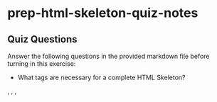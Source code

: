 # prep-html-skeleton-quiz-notes

## Quiz Questions

Answer the following questions in the provided markdown file before turning in this exercise:

- What tags are necessary for a complete HTML Skeleton?
<!DOCTYPE html>, <html>, <head>, <title>, <body>

- What type of content belongs within the `<head>` of an HTML document?
  The meta information

- What type of content belongs within the `<body>` of an HTML document?
  All visible contents: headings, paragraphs, images, hyperlinks, tables, lists, etc

- Where must the `DOCTYPE` declaration appear in a valid HTML document?
  At the top

## Notes

All student notes should be written here.

How to write `Code Examples` in markdown

for JS:

```javascript
const data = 'Howdy';
```

for HTML:

```html
<div>
  <p>This is text content</p>
</div>
```

for CSS:

```css
div {
  width: 100%;
}
```
